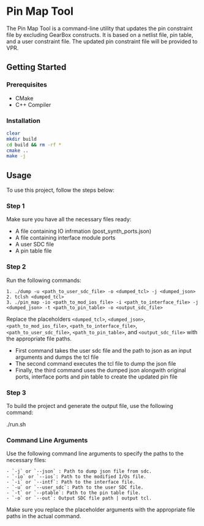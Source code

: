 # Pin Map Tool

The Pin Map Tool is a command-line utility that updates the pin constraint file by excluding GearBox constructs. It is based on a netlist file, pin table, and a user constraint file. The updated pin constraint file will be provided to VPR.

## Getting Started

### Prerequisites

- CMake
- C++ Compiler

### Installation

```bash
clear
mkdir build
cd build && rm -rf *
cmake ..
make -j 
```
## Usage

To use this project, follow the steps below:

### Step 1

Make sure you have all the necessary files ready:

- A file containing IO infrmation (post_synth_ports.json)
- A file containing interface module ports
- A user SDC file
- A pin table file

### Step 2

Run the following commands:
```
1. ./dump -u <path_to_user_sdc_file> -o <dumped_tcl> -j <dumped_json>
2. tclsh <dumped_tcl>
3. ./pin_map -io <path_to_mod_ios_file> -i <path_to_interface_file> -j <dumped_json> -t <path_to_pin_table> -o <output_sdc_file>
```

Replace the placeholders `<dumped_tcl>`, `<dumped_json>`, `<path_to_mod_ios_file>`, `<path_to_interface_file>`, `<path_to_user_sdc_file>`, `<path_to_pin_table>`, and `<output_sdc_file>` with the appropriate file paths.

* First command takes the user sdc file and the path to json as an input arguments and dumps the tcl file 
* The second command executes the tcl file to dump the json file
* Finally, the third command uses the dumped json alongwith original ports, interface ports and pin table to create the updated pin file

### Step 3

To build the project and generate the output file, use the following command:

./run.sh 


### Command Line Arguments

Use the following command line arguments to specify the paths to the necessary files:
```
- `-j` or `--json` : Path to dump json file from sdc.
- `-io` or `--ios`: Path to the modified I/Os file.
- `-i` or `--intf`: Path to the interface file.
- `-u` or `--user_sdc`: Path to the user SDC file.
- `-t` or `--ptable`: Path to the pin table file.
- `-o` or `--out`: Output SDC file path | output tcl.
```
Make sure you replace the placeholder arguments with the appropriate file paths in the actual command.






